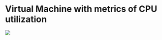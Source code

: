Virtual Machine with metrics of CPU utilization
====================

<a href="https://portal.azure.com/#create/Microsoft.Template/uri/https://github.com/lune-bleue/ARMTemplateCustom/blob/master/vm-metrics-cpuUtil/vm-metrics-cpuUtil/azuredeploy.json" target="_blank">
    <img src="http://azuredeploy.net/deploybutton.png"/>
</a>
